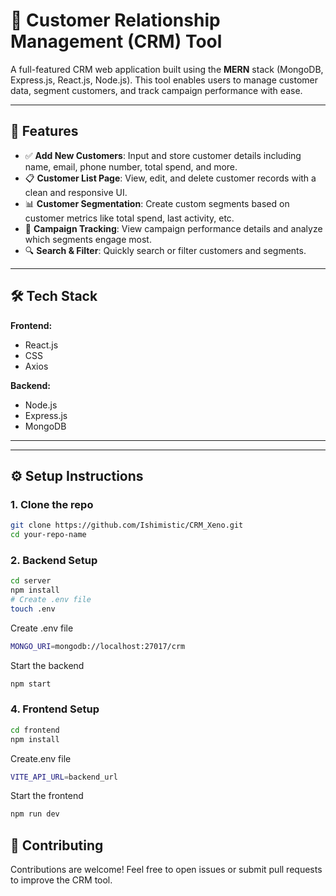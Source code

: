 # 🧠 Customer Relationship Management (CRM) Tool

A full-featured CRM web application built using the **MERN** stack (MongoDB, Express.js, React.js, Node.js). This tool enables users to manage customer data, segment customers, and track campaign performance with ease.

---

## 🚀 Features

- ✅ **Add New Customers**: Input and store customer details including name, email, phone number, total spend, and more.
- 📋 **Customer List Page**: View, edit, and delete customer records with a clean and responsive UI.
- 📊 **Customer Segmentation**: Create custom segments based on customer metrics like total spend, last activity, etc.
- 🎯 **Campaign Tracking**: View campaign performance details and analyze which segments engage most.
- 🔍 **Search & Filter**: Quickly search or filter customers and segments.

---

## 🛠 Tech Stack

**Frontend:**
- React.js
- CSS 
- Axios

**Backend:**
- Node.js
- Express.js
- MongoDB 
---


---

## ⚙️ Setup Instructions

### 1. Clone the repo

```bash
git clone https://github.com/Ishimistic/CRM_Xeno.git
cd your-repo-name
```
### 2. Backend Setup
```bash
cd server
npm install
# Create .env file
touch .env
```

 Create .env file
```bash
MONGO_URI=mongodb://localhost:27017/crm
```

Start the backend
```bash
npm start
```

### 4. Frontend Setup
```bash
cd frontend
npm install
```

Create.env file
```bash
VITE_API_URL=backend_url
```

Start the frontend
```bash
npm run dev
```

## 🤝 Contributing
Contributions are welcome! Feel free to open issues or submit pull requests to improve the CRM tool.
